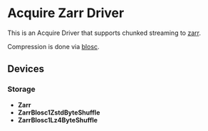 # Acquire Zarr Driver

This is an Acquire Driver that supports chunked streaming to [zarr][].

Compression is done via [blosc][].

## Devices

### Storage

- **Zarr**
- **ZarrBlosc1ZstdByteShuffle**
- **ZarrBlosc1Lz4ByteShuffle**

[zarr]: https://zarr.readthedocs.io/en/stable/spec/v2.html
[blosc]: https://github.com/Blosc/c-blosc

